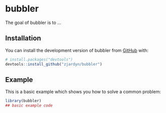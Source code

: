 
# bubbler

<!-- badges: start -->
<!-- badges: end -->

The goal of bubbler is to ...

## Installation

You can install the development version of bubbler from [GitHub](https://github.com/) with:

``` r
# install.packages("devtools")
devtools::install_github("zjardyn/bubbler")
```

## Example

This is a basic example which shows you how to solve a common problem:

``` r
library(bubbler)
## basic example code
```

